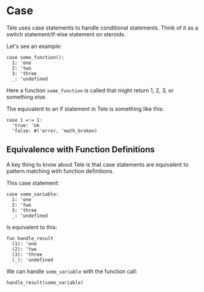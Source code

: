 # Case

Tele uses case statements to handle conditional statements. Think of it as a switch statement/if-else statement on steroids.

Let's see an example:

```
case some_function():
  1: 'one
  2: 'two
  3: 'three
  _: 'undefined
```

Here a function `some_function` is called that might return 1, 2, 3, or something else.

The equivalent to an if statement in Tele is something like this:
```
case 1 =:= 1:
  'true: 'ok
  'false: #('error, 'math_broken)
```

## Equivalence with Function Definitions

A key thing to know about Tele is that case statements are equivalent to pattern matching with function definitions.

This case statement:

```
case some_variable:
  1: 'one
  2: 'two
  3: 'three
  _: 'undefined
```
Is equivalent to this:

```
fun handle_result
  (1): 'one
  (2): 'two
  (3): 'three
  (_): 'undefined
```

We can handle `some_variable` with the function call:

```
handle_result(some_variable)
```
